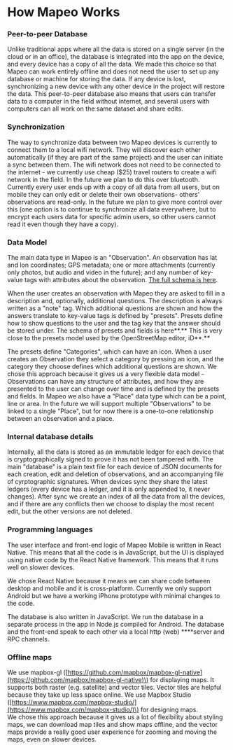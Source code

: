 # How Mapeo Works

### **Peer-to-peer Database**

Unlike traditional apps where all the data is stored on a single server \(in the cloud or in an office\), the database is integrated into the app on the device, and every device has a copy of all the data. We made this choice so that Mapeo can work entirely offline and does not need the user to set up any database or machine for storing the data. If any device is lost, synchronizing a new device with any other device in the project will restore the data. This peer-to-peer database also means that users can transfer data to a computer in the field without internet, and several users with computers can all work on the same dataset and share edits.

### **Synchronization**

The way to synchronize data between two Mapeo devices is currently to connect them to a local wifi network. They will discover each other automatically \(if they are part of the same project\) and the user can initiate a sync between them. The wifi network does not need to be connected to the internet - we currently use cheap \($25\) travel routers to create a wifi network in the field. In the future we plan to do this over bluetooth. Currently every user ends up with a copy of all data from all users, but on mobile they can only edit or delete their own observations- others' observations are read-only. In the future we plan to give more control over this \(one option is to continue to synchronize all data everywhere, but to encrypt each users data for specific admin users, so other users cannot read it even though they have a copy\).

### **Data Model**

The main data type in Mapeo is an "Observation". An observation has lat and lon coordinates; GPS metadata; one or more attachments \(currently only photos, but audio and video in the future\); and any number of key-value tags with attributes about the observation. [The full schema is here](https://github.com/digidem/mapeo-schema/blob/master/docs/observation.md).

When the user creates an observation with Mapeo they are asked to fill in a description and, optionally, additional questions. The description is always written as a "note" tag. Which additional questions are shown and how the answers translate to key-value tags is defined by "presets". Presets define how to show questions to the user and the tag key that the answer should be stored under. The schema of presets and fields is here**.** This is very close to the presets model used by the OpenStreetMap editor, iD**.**

The presets define "Categories", which can have an icon. When a user creates an Observation they select a category by pressing an icon, and the category they choose defines which additional questions are shown. We chose this approach because it gives us a very flexible data model - Observations can have any structure of attributes, and how they are presented to the user can change over time and is defined by the presets and fields. In Mapeo we also have a "Place" data type which can be a point, line or area. In the future we will support multiple "Observations" to be linked to a single "Place", but for now there is a one-to-one relationship between an observation and a place.

### **Internal database details**

Internally, all the data is stored as an immutable ledger for each device that is cryptographically signed to prove it has not been tampered with. The main "database" is a plain text file for each device of JSON documents for each creation, edit and deletion of observations, and an accompanying file of cyrptographic signatures. When devices sync they share the latest ledgers \(every device has a ledger, and it is only appended to, it never changes\). After sync we create an index of all the data from all the devices, and if there are any conflicts then we choose to display the most recent edit, but the other versions are not deleted.

### **Programming languages**

The user interface and front-end logic of Mapeo Mobile is written in React Native. This means that all the code is in JavaScript, but the UI is displayed using native code by the React Native framework. This means that it runs well on slower devices.

We chose React Native because it means we can share code between desktop and mobile and it is cross-platform. Currently we only support Android but we have a working iPhone prototype with minimal changes to the code.

The database is also written in JavaScript. We run the database in a separate process in the app in Node.js compiled for Android. The database and the front-end speak to each other via a local http \(web\) ****server and RPC channels.

### **Offline maps**

We use mapbox-gl \([https://github.com/mapbox/mapbox-gl-native](https://github.com/mapbox/mapbox-gl-native)\) for displaying maps. It supports both raster \(e.g. satellite\) and vector tiles. Vector tiles are helpful because they take up less space online. We use Mapbox Studio \([https://www.mapbox.com/mapbox-studio/](https://www.mapbox.com/mapbox-studio/)\) for designing maps.  
We chose this approach because it gives us a lot of flexibility about styling maps, we can download map tiles and show maps offline, and the vector maps provide a really good user experience for zooming and moving the maps, even on slower devices.

